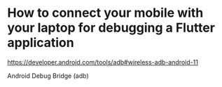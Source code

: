 # How to connect your mobile with your laptop for debugging a Flutter application

https://developer.android.com/tools/adb#wireless-adb-android-11

Android Debug Bridge (adb)






